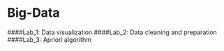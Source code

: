 # Big-Data
####Lab_1: Data visualization
####Lab_2: Data cleaning and preparation
####Lab_3: Apriori algorithm
